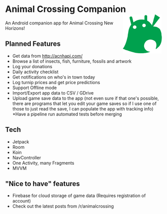 # Animal Crossing Companion  <img src="app/src/main/res/drawable-v24/animal_crossing_android.png" width="125" height="125" align="right"> 

An Android companion app for Animal Crossing New Horizons!

## Planned Features
* Get data from http://acnhapi.com/
* Browse a list of insects, fish, furniture, fossils and artwork
* Log your donations
* Daily activity checklist
* Get notifications on who's in town today
* Log turnip prices and get price predictions
* Support Offline mode
* Import/Export app data to CSV / GDrive 
* Upload game save data to the app (not even sure if that one's possible, there are programs that let you edit your game saves so if I use one of those to just read the save, I can populate the app with tracking info)
*Have a pipeline run automated tests before merging

## Tech
* Jetpack
* Room
* Koin
* NavController
* One Activity, many Fragments
* MVVM


## "Nice to have" features
* Firebase for cloud storage of game data (Requires registration of account)
* Check out the latest posts from /r/animalcrossing
